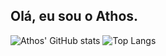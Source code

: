   ## Olá, eu sou o Athos.
![Athos' GitHub stats](https://github-readme-stats.vercel.app/api?username=athosbds&show_icons=true&theme=dark) 
![Top Langs](https://github-readme-stats.vercel.app/api/top-langs/?username=athosbds&layout=compact&theme=dark)
